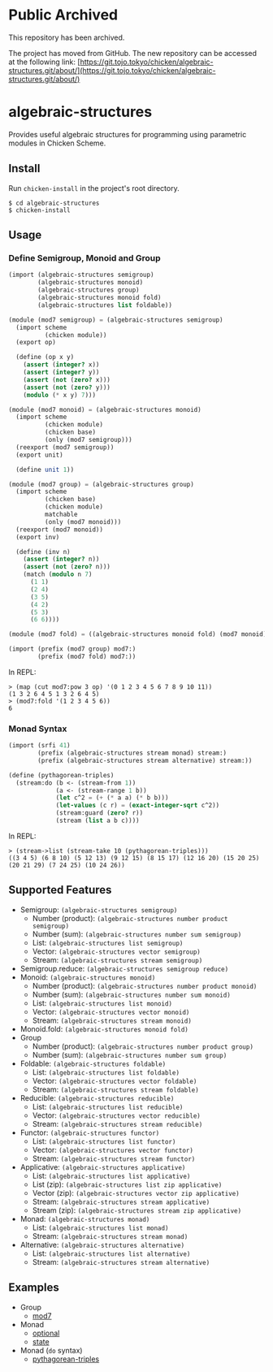 # Public Archived

This repository has been archived.

The project has moved from GitHub. The new repository can be accessed at the following link:
[https://git.tojo.tokyo/chicken/algebraic-structures.git/about/](https://git.tojo.tokyo/chicken/algebraic-structures.git/about/)



# algebraic-structures

Provides useful algebraic structures for programming using parametric modules in Chicken Scheme.

## Install

Run `chicken-install` in the project's root directory.

```
$ cd algebraic-structures
$ chicken-install
```

## Usage

### Define Semigroup, Monoid and Group

```scheme
(import (algebraic-structures semigroup)
        (algebraic-structures monoid)
        (algebraic-structures group)
        (algebraic-structures monoid fold)
        (algebraic-structures list foldable))

(module (mod7 semigroup) = (algebraic-structures semigroup)
  (import scheme
          (chicken module))
  (export op)

  (define (op x y)
    (assert (integer? x))
    (assert (integer? y))
    (assert (not (zero? x)))
    (assert (not (zero? y)))
    (modulo (* x y) 7)))

(module (mod7 monoid) = (algebraic-structures monoid)
  (import scheme
          (chicken module)
          (chicken base)
          (only (mod7 semigroup)))
  (reexport (mod7 semigroup))
  (export unit)

  (define unit 1))

(module (mod7 group) = (algebraic-structures group)
  (import scheme
          (chicken base)
          (chicken module)
          matchable
          (only (mod7 monoid)))
  (reexport (mod7 monoid))
  (export inv)

  (define (inv n)
    (assert (integer? n))
    (assert (not (zero? n)))
    (match (modulo n 7)
      (1 1)
      (2 4)
      (3 5)
      (4 2)
      (5 3)
      (6 6))))

(module (mod7 fold) = ((algebraic-structures monoid fold) (mod7 monoid) (algebraic-structures list foldable)))

(import (prefix (mod7 group) mod7:)
        (prefix (mod7 fold) mod7:))
```

In REPL:

```
> (map (cut mod7:pow 3 op) '(0 1 2 3 4 5 6 7 8 9 10 11))
(1 3 2 6 4 5 1 3 2 6 4 5)
> (mod7:fold '(1 2 3 4 5 6))
6
```

### Monad Syntax

```scheme
(import (srfi 41)
        (prefix (algebraic-structures stream monad) stream:)
        (prefix (algebraic-structures stream alternative) stream:))

(define (pythagorean-triples)
  (stream:do (b <- (stream-from 1))
             (a <- (stream-range 1 b))
             (let c^2 = (+ (* a a) (* b b)))
             (let-values (c r) = (exact-integer-sqrt c^2))
             (stream:guard (zero? r))
             (stream (list a b c))))
```

In REPL:

```
> (stream->list (stream-take 10 (pythagorean-triples)))
((3 4 5) (6 8 10) (5 12 13) (9 12 15) (8 15 17) (12 16 20) (15 20 25) (20 21 29) (7 24 25) (10 24 26))
```

## Supported Features

- Semigroup: `(algebraic-structures semigroup)`
  - Number (product): `(algebraic-structures number product semigroup)`
  - Number (sum): `(algebraic-structures number sum semigroup)`
  - List: `(algebraic-structures list semigroup)`
  - Vector: `(algebraic-structures vector semigroup)`
  - Stream: `(algebraic-structures stream semigroup)`
- Semigroup.reduce: `(algebraic-structures semigroup reduce)`
- Monoid: `(algebraic-structures monoid)`
  - Number (product): `(algebraic-structures number product monoid)`
  - Number (sum): `(algebraic-structures number sum monoid)`
  - List: `(algebraic-structures list monoid)`
  - Vector: `(algebraic-structures vector monoid)`
  - Stream: `(algebraic-structures stream monoid)`
- Monoid.fold: `(algebraic-structures monoid fold)`
- Group
  - Number (product): `(algebraic-structures number product group)`
  - Number (sum): `(algebraic-structures number sum group)`
- Foldable: `(algebraic-structures foldable)` 
  - List: `(algebraic-structures list foldable)`
  - Vector: `(algebraic-structures vector foldable)`
  - Stream: `(algebraic-structures stream foldable)`
- Reducible: `(algebraic-structures reducible)` 
  - List: `(algebraic-structures list reducible)`
  - Vector: `(algebraic-structures vector reducible)`
  - Stream: `(algebraic-structures stream reducible)`
- Functor: `(algebraic-structures functor)` 
  - List: `(algebraic-structures list functor)`
  - Vector: `(algebraic-structures vector functor)`
  - Stream: `(algebraic-structures stream functor)`
- Applicative: `(algebraic-structures applicative)` 
  - List: `(algebraic-structures list applicative)`
  - List (zip): `(algebraic-structures list zip applicative)`
  - Vector (zip): `(algebraic-structures vector zip applicative)`
  - Stream: `(algebraic-structures stream applicative)`
  - Stream (zip): `(algebraic-structures stream zip applicative)`
- Monad: `(algebraic-structures monad)` 
  - List: `(algebraic-structures list monad)`
  - Stream: `(algebraic-structures stream monad)`
- Alternative: `(algebraic-structures alternative)` 
  - List: `(algebraic-structures list alternative)`
  - Stream: `(algebraic-structures stream alternative)`

## Examples

- Group
  - [mod7](./examples/mod7.scm)
- Monad
  - [optional](./examples/optional.scm)
  - [state](./examples/state.scm)
- Monad (`do` syntax)
  - [pythagorean-triples](./examples/pythagorean-triples.scm)
